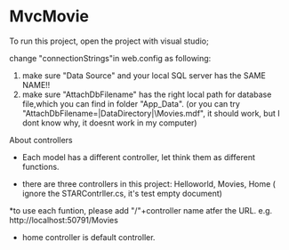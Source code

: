 # MvcMovie
To run this project, open the project with visual studio;

change "connectionStrings"in web.config as following:
1. make sure "Data Source" and your local SQL server has the SAME NAME!!
2. make sure "AttachDbFilename" has the right local path for database file,which you can find in folder "App_Data". (or you can try "AttachDbFilename=|DataDirectory|\Movies.mdf", it should work, but I dont know why, it doesnt work in my computer)


About controllers
* Each model has a different controller, let think them as different functions.

* there are three controllers in this project: Helloworld, Movies, Home 
( ignore the STARContrller.cs, it's test empty document)

*to use each funtion, please add "/"+controller name atfer the URL. e.g. http://localhost:50791/Movies

* home controller is default controller.
